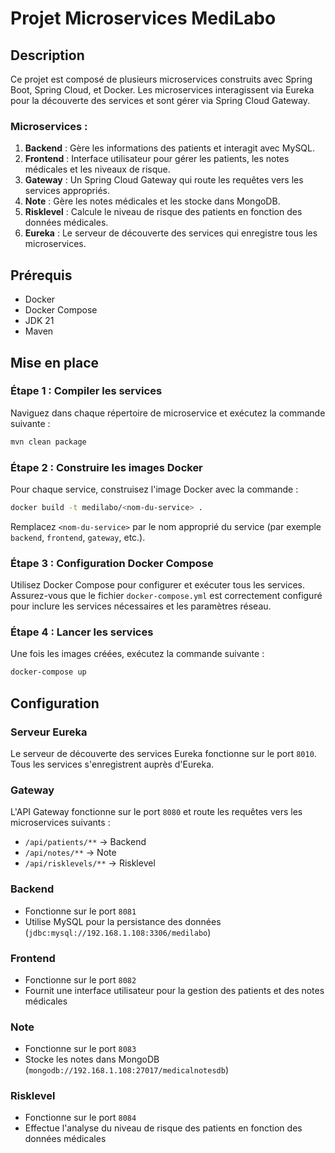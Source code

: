 # Projet Microservices MediLabo

## Description
Ce projet est composé de plusieurs microservices construits avec Spring Boot, Spring Cloud, et Docker. Les microservices interagissent via Eureka pour la découverte des services et sont gérer via Spring Cloud Gateway.

### Microservices :
1. **Backend** : Gère les informations des patients et interagit avec MySQL.
2. **Frontend** : Interface utilisateur pour gérer les patients, les notes médicales et les niveaux de risque.
3. **Gateway** : Un Spring Cloud Gateway qui route les requêtes vers les services appropriés.
4. **Note** : Gère les notes médicales et les stocke dans MongoDB.
5. **Risklevel** : Calcule le niveau de risque des patients en fonction des données médicales.
6. **Eureka** : Le serveur de découverte des services qui enregistre tous les microservices.

## Prérequis
- Docker
- Docker Compose
- JDK 21
- Maven

## Mise en place

### Étape 1 : Compiler les services
Naviguez dans chaque répertoire de microservice et exécutez la commande suivante :
```bash
mvn clean package
```

### Étape 2 : Construire les images Docker
Pour chaque service, construisez l'image Docker avec la commande :
```bash
docker build -t medilabo/<nom-du-service> .
```
Remplacez `<nom-du-service>` par le nom approprié du service (par exemple `backend`, `frontend`, `gateway`, etc.).

### Étape 3 : Configuration Docker Compose
Utilisez Docker Compose pour configurer et exécuter tous les services. Assurez-vous que le fichier `docker-compose.yml` est correctement configuré pour inclure les services nécessaires et les paramètres réseau.

### Étape 4 : Lancer les services
Une fois les images créées, exécutez la commande suivante :
```bash
docker-compose up
```

## Configuration
### Serveur Eureka
Le serveur de découverte des services Eureka fonctionne sur le port `8010`. Tous les services s'enregistrent auprès d'Eureka.

### Gateway
L'API Gateway fonctionne sur le port `8080` et route les requêtes vers les microservices suivants :
- `/api/patients/**` -> Backend
- `/api/notes/**` -> Note
- `/api/risklevels/**` -> Risklevel

### Backend
- Fonctionne sur le port `8081`
- Utilise MySQL pour la persistance des données (`jdbc:mysql://192.168.1.108:3306/medilabo`)

### Frontend
- Fonctionne sur le port `8082`
- Fournit une interface utilisateur pour la gestion des patients et des notes médicales

### Note
- Fonctionne sur le port `8083`
- Stocke les notes dans MongoDB (`mongodb://192.168.1.108:27017/medicalnotesdb`)

### Risklevel
- Fonctionne sur le port `8084`
- Effectue l'analyse du niveau de risque des patients en fonction des données médicales
